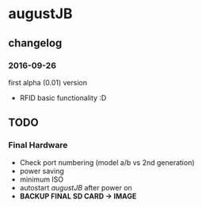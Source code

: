 # augustJB

## changelog
### 2016-09-26 
first alpha (0.01) version
- RFID basic functionality :D

## TODO

### Final Hardware
- Check port numbering (model a/b vs 2nd generation)
- power saving
- minimum ISO
- autostart *augustJB* after power on
- **BACKUP FINAL SD CARD -> IMAGE**